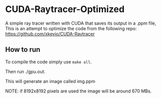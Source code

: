 # CUDA-Raytracer-Optimized
A simple ray tracer written with CUDA that saves its output in a .ppm file, This is an attempt to optimize the code from the following repo: https://github.com/xkevio/CUDA-Raytracer

## How to run
To compile the code simply use ```make all```.

Then run ./gpu.out.

This will generate an image called img.ppm

NOTE: if 8192x8192 pixels are used the image will be around 670 MBs.
